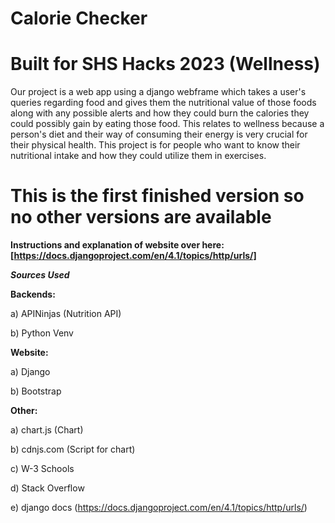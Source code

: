 # Calorie Checker
# Built for SHS Hacks 2023 (Wellness)

Our project is a web app using a django webframe which takes a user's queries regarding food and gives them the nutritional value of those foods along with any possible alerts and how they could burn the calories they could possibly gain by eating those food. This relates to wellness because a person's diet and their way of consuming their energy is very crucial for their physical health. This project is for people who want to know their nutritional intake and how they could utilize them in exercises.

# This is the first finished version so no other versions are available

**Instructions and explanation of website over here: [https://docs.djangoproject.com/en/4.1/topics/http/urls/]**







***Sources Used***



**Backends:**

a) APINinjas (Nutrition API)

b) Python Venv



**Website:**

a) Django

b) Bootstrap



**Other:**

a) chart.js (Chart)

b) cdnjs.com (Script for chart)

c) W-3 Schools

d) Stack Overflow

e) django docs (https://docs.djangoproject.com/en/4.1/topics/http/urls/)

